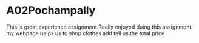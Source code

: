 # A02Pochampally
This is great experience assignment.Really enjoyed doing this assignment.
my webpage helps us to shop clothes add tell us the total price
